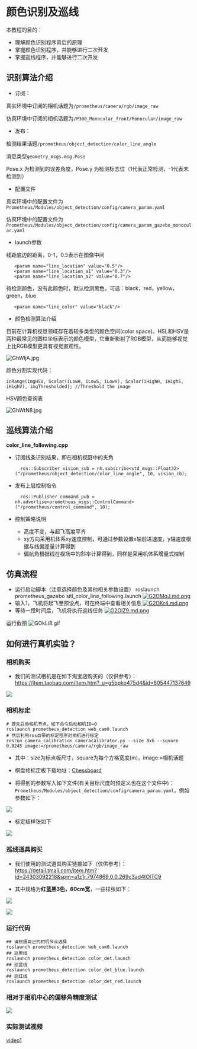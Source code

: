 # 颜色识别及巡线

本教程的目的：
- 理解颜色识别程序背后的原理
- 掌握颜色识别程序，并能够进行二次开发
- 掌握巡线程序，并能够进行二次开发

## 识别算法介绍

 - 订阅：

真实环境中订阅的相机话题为`/prometheus/camera/rgb/image_raw`

仿真环境中订阅的相机话题为`/P300_Monocular_front/Monocular/image_raw`
 
 - 发布：

检测结果话题`/prometheus/object_detection/color_line_angle`

消息类型`geometry_msgs.msg.Pose`

Pose.x 为检测到的误差角度，Pose.y 为检测标志位（1代表正常检测，-1代表未检测到）

 
 - 配置文件

真实环境中的配置文件为`Prometheus/Modules/object_detection/config/camera_param.yaml`

仿真环境中的配置文件为`Prometheus/Modules/object_detection/config/camera_param_gazebo_monocular.yaml`

 - launch参数
 
线距底边的距离，0-1，0.5表示在图像中间
```
   <param name="line_location" value="0.5"/>
   <param name="line_location_a1" value="0.3"/>
   <param name="line_location_a2" value="0.7"/>
```
待检测颜色，没有此颜色时，默认检测黑色，可选：black，red，yellow，green，blue
```
   <param name="line_color" value="black"/>
```

- 颜色检测算法介绍

目前在计算机视觉领域存在着较多类型的颜色空间(color space)。HSL和HSV是两种最常见的圆柱坐标表示的颜色模型，它重新影射了RGB模型，从而能够视觉上比RGB模型更具有视觉直观性。

![GhWljA.jpg](https://s1.ax1x.com/2020/04/09/GhWljA.jpg)

颜色分割实现代码：
```
inRange(imgHSV, Scalar(iLowH, iLowS, iLowV), Scalar(iHighH, iHighS, iHighV), imgThresholded); //Threshold the image
```

HSV颜色查询表

![GhWtN8.jpg](https://s1.ax1x.com/2020/04/09/GhWtN8.jpg)

## 巡线算法介绍

**color_line_following.cpp** 
- 订阅线条识别结果，即在相机视野中的夹角
 	
		ros::Subscriber vision_sub = nh.subscribe<std_msgs::Float32>("/prometheus/object_detection/color_line_angle", 10, vision_cb);
- 发布上层控制指令

		ros::Publisher command_pub = nh.advertise<prometheus_msgs::ControlCommand>("/prometheus/control_command", 10);
- 控制策略说明
	- 高度不变，与起飞高度平齐
	- xy方向采用机体系xy速度控制，可通过参数设置x轴前进速度，y轴速度根据与线偏差量计算得到
	- 偏航角根据线在视场中的斜率计算得到，同样是采用机体系增量式控制


## 仿真流程
- 运行启动脚本（注意选择颜色及其他相关参数设置）
    	roslaunch prometheus_gazebo sitl_color_line_following.launch
   [![G2OMqJ.md.png](https://s1.ax1x.com/2020/04/08/G2OMqJ.md.png)](https://imgchr.com/i/G2OMqJ)
- 输入1，飞机将起飞至预设点，可在终端中查看相关信息
	[![G2OKr4.md.png](https://s1.ax1x.com/2020/04/08/G2OKr4.md.png)](https://imgchr.com/i/G2OKr4)
- 等待一段时间后，飞机将执行巡线任务
	[![G2OlZ9.md.png](https://s1.ax1x.com/2020/04/08/G2OlZ9.md.png)](https://imgchr.com/i/G2OlZ9)

运行截图
![GOkLi8.gif](https://s1.ax1x.com/2020/04/12/GOkLi8.gif)
## 如何进行真机实验？  


### 相机购买

* 我们的测试相机是在如下淘宝店购买的（仅供参考）：https://item.taobao.com/item.htm?_u=g5bpko475d4&id=605447137649

![](http://jario.ren/images/2005/yolo-camera.jpg)

### 相机标定

```
# 首先启动相机节点，如下命令启动相机ID=0
roslaunch prometheus_detection web_cam0.launch
# 然后利用ros自带的标定程序对相机进行标定
rosrun camera_calibration cameracalibrator.py --size 8x6 --square 0.0245 image:=/prometheus/camera/rgb/image_raw
```

* 其中：size为标点板尺寸，square为每个方格宽度(m)，image:=相机话题

* 棋盘格标定板下载地址：[Chessboard](http://jario.ren/images/2005/qipangebiaoding.jpg)

* 将得到的参数写入如下文件(有关目标尺度的预定义也在这个文件中)：`Prometheus/Modules/object_detection/config/camera_param.yaml`，例如参数如下：

![](http://jario.ren/images/2005/camera-calib-example.png)

* 标定板样张如下

![](http://jario.ren/images/2005/chessboard.jpg)

### 巡线道具购买

* 我们使用的测试道具购买链接如下（仅供参考）：https://detail.tmall.com/item.htm?id=24303092218&spm=a1z1r.7974869.0.0.269c3ad4tOlTC9

* 其中规格为**红蓝黑3色，60cm宽**，一些样张如下：

![](http://jario.ren/images/2005/color-line-demo2.jpg)

![](http://jario.ren/images/2005/color-line-demo1.jpg)

### 运行代码

```
## 请根据自己的相机节点选择
roslaunch prometheus_detection web_cam0.launch
## 巡黑线
roslaunch prometheus_detection color_det.launch
## 巡蓝线
roslaunch prometheus_detection color_det_blue.launch
## 巡红线
roslaunch prometheus_detection color_det_red.launch
```

### 相对于相机中心的偏移角精度测试

![](http://jario.ren/images/2005/color-det-error.jpg)


### 实际测试视频

[video1](https://www.bilibili.com/video/BV1cg4y1z7yW/)

